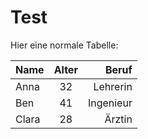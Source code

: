 
# Test

Hier eine normale Tabelle:

| Name  | Alter | Beruf     |
|:------|:-----:|----------:|
| Anna  | 32    | Lehrerin  |
| Ben   | 41    | Ingenieur |
| Clara | 28    | Ärztin    |

